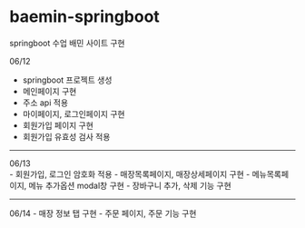 # baemin-springboot
springboot 수업 배민 사이트 구현

06/12<br>
- springboot 프로젝트 생성
- 메인페이지 구현
- 주소 api 적용
- 마이페이지, 로그인페이지 구현
- 회원가입 페이지 구현
- 회원가입 유효성 검사 적용

<hr>
06/13<br>
- 회원가입, 로그인 암호화 적용
- 매장목록페이지, 매장상세페이지 구현
- 메뉴목록페이지, 메뉴 추가옵션 modal창 구현
- 장바구니 추가, 삭제 기능 구현

<hr>
06/14
- 매장 정보 탭 구현
- 주문 페이지, 주문 기능 구현
